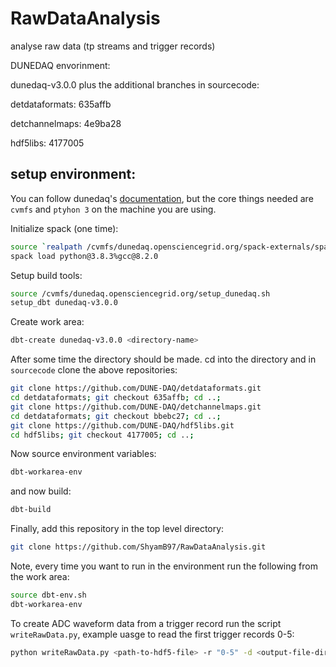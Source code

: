 # RawDataAnalysis
analyse raw data (tp streams and trigger records)

DUNEDAQ envorinment:

dunedaq-v3.0.0 plus the additional branches in sourcecode:

detdataformats: 635affb

detchannelmaps: 4e9ba28

hdf5libs: 4177005

## setup environment:
You can follow dunedaq's [documentation](https://dune-daq-sw.readthedocs.io/en/latest/packages/daq-buildtools/), but the core things needed are `cvmfs` and `ptyhon 3` on the machine you are using.


Initialize spack (one time):
```bash
source `realpath /cvmfs/dunedaq.opensciencegrid.org/spack-externals/spack-installation/share/spack/setup-env.sh`
spack load python@3.8.3%gcc@8.2.0
```

Setup build tools:
```bash
source /cvmfs/dunedaq.opensciencegrid.org/setup_dunedaq.sh
setup_dbt dunedaq-v3.0.0 
```

Create work area:
```bash
dbt-create dunedaq-v3.0.0 <directory-name>
```

After some time the directory should be made. cd into the directory and in `sourcecode` clone the above repositories:
```bash
git clone https://github.com/DUNE-DAQ/detdataformats.git
cd detdataformats; git checkout 635affb; cd ..;
git clone https://github.com/DUNE-DAQ/detchannelmaps.git
cd detdataformats; git checkout bbebc27; cd ..;
git clone https://github.com/DUNE-DAQ/hdf5libs.git
cd hdf5libs; git checkout 4177005; cd ..;
```

Now source environment variables:
```bash
dbt-workarea-env
```

and now build:
```bash
dbt-build
```

Finally, add this repository in the top level directory:
```bash
git clone https://github.com/ShyamB97/RawDataAnalysis.git
```

Note, every time you want to run in the environment run the following from the work area:
```bash
source dbt-env.sh
dbt-workarea-env
```

To create ADC waveform data from a trigger record run the script `writeRawData.py`, example uasge to read the first trigger records 0-5:

```bash
python writeRawData.py <path-to-hdf5-file> -r "0-5" -d <output-file-directory> -f <file-name>
```